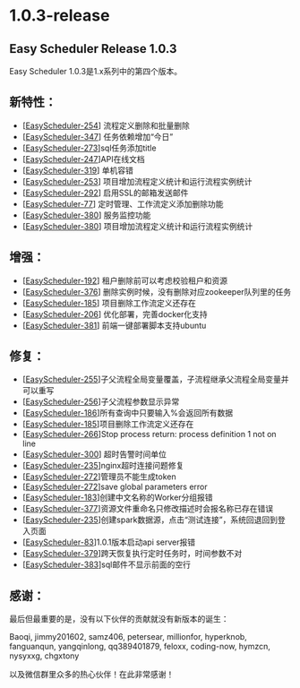 # 1.0.3-release

## Easy Scheduler Release 1.0.3

Easy Scheduler 1.0.3是1.x系列中的第四个版本。

## 新特性：

* \[[EasyScheduler-254](https://github.com/analysys/EasyScheduler/issues/254)\] 流程定义删除和批量删除
* \[[EasyScheduler-347](https://github.com/analysys/EasyScheduler/issues/347)\] 任务依赖增加“今日”
* \[[EasyScheduler-273](https://github.com/analysys/EasyScheduler/issues/273)\]sql任务添加title
* \[[EasyScheduler-247](https://github.com/analysys/EasyScheduler/issues/247)\]API在线文档
* \[[EasyScheduler-319](https://github.com/analysys/EasyScheduler/issues/319)\] 单机容错
* \[[EasyScheduler-253](https://github.com/analysys/EasyScheduler/issues/253)\] 项目增加流程定义统计和运行流程实例统计
* \[[EasyScheduler-292](https://github.com/analysys/EasyScheduler/issues/292)\] 启用SSL的邮箱发送邮件
* \[[EasyScheduler-77](https://github.com/analysys/EasyScheduler/issues/77)\] 定时管理、工作流定义添加删除功能
* \[[EasyScheduler-380](https://github.com/analysys/EasyScheduler/issues/380)\] 服务监控功能
* \[[EasyScheduler-380](https://github.com/analysys/EasyScheduler/issues/382)\] 项目增加流程定义统计和运行流程实例统计

## 增强：

* \[[EasyScheduler-192](https://github.com/analysys/EasyScheduler/issues/192)\] 租户删除前可以考虑校验租户和资源
* \[[EasyScheduler-376](https://github.com/analysys/EasyScheduler/issues/294)\] 删除实例时候，没有删除对应zookeeper队列里的任务
* \[[EasyScheduler-185](https://github.com/analysys/EasyScheduler/issues/185)\] 项目删除工作流定义还存在
* \[[EasyScheduler-206](https://github.com/analysys/EasyScheduler/issues/206)\] 优化部署，完善docker化支持
* \[[EasyScheduler-381](https://github.com/analysys/EasyScheduler/issues/381)\] 前端一键部署脚本支持ubuntu

## 修复：

* \[[EasyScheduler-255](https://github.com/analysys/EasyScheduler/issues/255)\]子父流程全局变量覆盖，子流程继承父流程全局变量并可以重写
* \[[EasyScheduler-256](https://github.com/analysys/EasyScheduler/issues/256)\]子父流程参数显示异常
* \[[EasyScheduler-186](https://github.com/analysys/EasyScheduler/issues/186)\]所有查询中只要输入%会返回所有数据
* \[[EasyScheduler-185](https://github.com/analysys/EasyScheduler/issues/185)\]项目删除工作流定义还存在
* \[[EasyScheduler-266](https://github.com/analysys/EasyScheduler/issues/266)\]Stop process return: process definition 1 not on line 
* \[[EasyScheduler-300](https://github.com/analysys/EasyScheduler/issues/300)\] 超时告警时间单位
* \[[EasyScheduler-235](https://github.com/analysys/EasyScheduler/issues/235)\]nginx超时连接问题修复
* \[[EasyScheduler-272](https://github.com/analysys/EasyScheduler/issues/272)\]管理员不能生成token
* \[[EasyScheduler-272](https://github.com/analysys/EasyScheduler/issues/277)\]save global parameters error
* \[[EasyScheduler-183](https://github.com/analysys/EasyScheduler/issues/183)\]创建中文名称的Worker分组报错
* \[[EasyScheduler-377](https://github.com/analysys/EasyScheduler/issues/377)\]资源文件重命名只修改描述时会报名称已存在错误
* \[[EasyScheduler-235](https://github.com/analysys/EasyScheduler/issues/235)\]创建spark数据源，点击“测试连接”，系统回退回到登入页面
* \[[EasyScheduler-83](https://github.com/analysys/EasyScheduler/issues/83)\]1.0.1版本启动api server报错
* \[[EasyScheduler-379](https://github.com/analysys/EasyScheduler/issues/379)\]跨天恢复执行定时任务时，时间参数不对
* \[[EasyScheduler-383](https://github.com/analysys/EasyScheduler/issues/383)\]sql邮件不显示前面的空行

## 感谢：

最后但最重要的是，没有以下伙伴的贡献就没有新版本的诞生：

Baoqi, jimmy201602, samz406, petersear, millionfor, hyperknob, fanguanqun, yangqinlong, qq389401879, feloxx, coding-now, hymzcn, nysyxxg, chgxtony

以及微信群里众多的热心伙伴！在此非常感谢！

